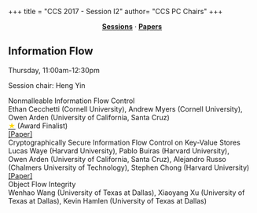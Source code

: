 +++
title = "CCS 2017 - Session I2"
author= "CCS PC Chairs"
+++
<center><a href="/sessions"><b>Sessions</b></a> &middot; <a href="/papers"><b>Papers</b></a></center>
<p>
<h2>Information Flow</h2>Thursday, 11:00am-12:30pm<p>Session chair: Heng Yin<div class="bpaper"><span class="ptitle">Nonmalleable Information Flow Control</span></br><div class="pblock"><span class="author">Ethan&nbsp;Cecchetti</span> <span class="institution">(Cornell University)</span>, <span class="author">Andrew&nbsp;Myers</span> <span class="institution">(Cornell University)</span>, <span class="author">Owen&nbsp;Arden</span> <span class="institution">(University of California, Santa Cruz)</span><br><div class="pextra"><a href="/finalists"><font color="#FFD700">&#9733;</font></a> (Award Finalist)<br><a href="https://www.cs.cornell.edu/~ethan/papers/nmifc.pdf">[Paper]</a><br></div></div></div><div class="bpaper"><span class="ptitle">Cryptographically Secure Information Flow Control on Key-Value Stores</span></br><div class="pblock"><span class="author">Lucas&nbsp;Waye</span> <span class="institution">(Harvard University)</span>, <span class="author">Pablo&nbsp;Buiras</span> <span class="institution">(Harvard University)</span>, <span class="author">Owen&nbsp;Arden</span> <span class="institution">(University of California, Santa Cruz)</span>, <span class="author">Alejandro&nbsp;Russo</span> <span class="institution">(Chalmers University of Technology)</span>, <span class="author">Stephen&nbsp;Chong</span> <span class="institution">(Harvard University)</span><br><div class="pextra"><a href="https://arxiv.org/abs/1708.08895">[Paper]</a><br></div></div></div><div class="bpaper"><span class="ptitle">Object Flow Integrity</span></br><div class="pblock"><span class="author">Wenhao&nbsp;Wang</span> <span class="institution">(University of Texas at Dallas)</span>, <span class="author">Xiaoyang&nbsp;Xu</span> <span class="institution">(University of Texas at Dallas)</span>, <span class="author">Kevin&nbsp;Hamlen</span> <span class="institution">(University of Texas at Dallas)</span><br><div class="pextra"></div></div></div>